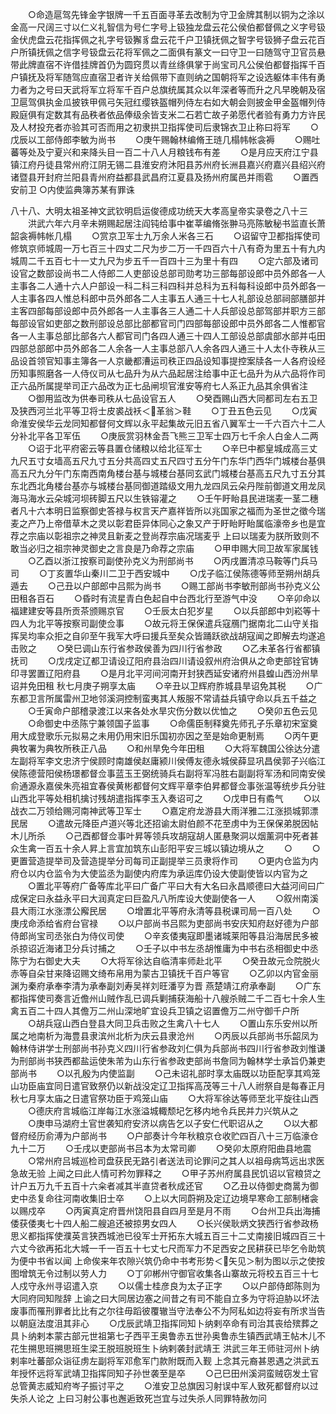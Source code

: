 <!-- { "loadSidebar": true } -->
　　○命造扈驾先锋金字银牌一千五百面寻革去改制为守卫金牌其制以铜为之涂以金高一尺阔三寸以仁义礼智信为号仁字号上钑独龙盘云花公侯伯都督佩之义字号钑金伏虎盘云花指挥佩之礼字号钑獬豸盘云花千户卫镇抚佩之智字号钑狮子盘云花百户所镇抚佩之信字号钑盘云花将军佩之二面俱有篆文一曰守卫一曰随驾守卫官员悬带此牌直宿不许借挂牌首仍为圆窍贯以青丝绦俱掌于尚宝司凡公侯伯都督指挥千百户镇抚及将军随驾应直宿卫者许关给佩带下直则纳之国朝将军之设选躯体丰伟有勇力者为之号曰天武将军立将军千百户总旗统属其众以年深者等而升之凡早晚朝及宿卫扈驾俱执金瓜披铁甲佩弓矢冠红缨铁盔帽列侍左右如大朝会则披金甲金盔帽列侍殿庭俱有定数其有品秩者依品俸级余皆支米二石若亡故子弟愿代者验有勇力方许民及人材投充者亦验其可否而用之初隶拱卫指挥使司后隶锦衣卫止称曰将军
　　○戊辰以工部侍郎李敏为尚书
　　○庚午赐翰林编脩王琏几榻帏帐衾褥
　　○赐吐蕃等处及宁夏兴和来降头目一百二十八人月粮钱布有差
　　○是月应天府江宁县镇江府丹徒县常州府江阴无锡二县淮安府沐阳县苏州府长洲县嘉兴府嘉兴县绍兴府诸暨县开封府兰阳县青州府益都县武昌府江夏县及扬州府属邑并雨雹
　　○置西安前卫
○内使监典簿苏某有罪诛


八十八、大明太祖圣神文武钦明启运俊德成功统天大孝高皇帝实录卷之八十三
　　洪武六年六月辛未朔赐起居注阎钝给事中崔莘编脩张翀马亮陈敏秘书监直长萧韶衾褥帏帐几榻
　　○赏京卫军士九万余人米各三石
　　○诏留守卫都指挥使司修筑京师城周一万七百三十四丈二尺为步二万一千四百六十八有奇为里五十有九内城周二千五百七十一丈九尺为步五千一百四十三为里十有四
　　○定六部及诸司设官之数部设尚书二人侍郎二人吏部设总部司勋考功三部每部设郎中员外郎各一人主事各二人通十六人户部设一科二科三科四科并总科为五科每科设郎中员外郎各一人主事各四人惟总科郎中员外郎各二人主事五人通三十七人礼部设总部祠部膳部并主客四部每部设郎中员外郎各一人主事各三人通二十人兵部设总部驾部并职方三部每部设官如吏部之数刑部设总部比部都官司门四部每部设郎中员外郎各二人惟都官各一人主事总部比部各六人都官司门各四人通三十四人工部设总部虞部水部并屯田四部总部郎中员外郎各二人余各一人主事总部八人余各四人通三十人太仆寺秩从三品设首领官知事主簿各一人京畿都漕运司秩正四品设知事提控案牍各一人各府设经历知事照磨各一人侍仪司从七品升为从六品起居注给事中正七品升为从六品将作司正六品所属提举司正六品改为正七品闸坝官淮安等府七人系正九品其余俱省注
　　○御用监改为供奉司秩从七品设官五人
　　○癸酉赐山西大同都司左右五卫及狭西河兰北平等卫将士皮裘战袄＜革翁＞鞋
　　○丁丑五色云见
　　○戊寅命淮安侯华云龙同知都督何文辉以永平起集故元旧五省八翼军士一千六百六十二人分补北平各卫军伍
　　○庚辰赏羽林金吾飞熊三卫军士四万七千余人白金人二两
　　○诏于北平府密云等县置仓储粮以给北征军士
　　○辛巳中都皇城成高三丈九尺五寸女墙高五尺九寸五分共高四丈五尺四寸五分午门东华门西华门城楼台基俱高五尺九分午门东南西南角楼台基与城楼台基同玄武门城楼台基高五尺九寸五分其东北西北角楼台基亦与城楼台基同御道踏级文用九龙四凤云朵丹陛前御道文用龙凤海马海水云朵城河坝砖脚五尺以生铁镕灌之
　　○壬午盱眙县民进瑞麦一茎二穗者凡十六本明日监察御史答禄与权言天产嘉祥皆所以兆国家之福而为圣世之徵今瑞麦之产乃上帝借草木之灵以彰君臣异体同心之象又产于盱眙盱眙属临濠帝乡也是宜荐之宗庙以彰祖宗之神灵且新麦之登尚荐宗庙况瑞麦乎  上曰以瑞麦为朕所致则不敢当必归之祖宗神灵御史之言良是乃命荐之宗庙
　　○甲申赐大同卫故军家属钱
　　○乙酉以浙江按察司副使孙克义为刑部尚书
　　○丙戌置清凉马鞍等门兵马司
　　○丁亥置华山秦川二卫于西安城中
　　○戊子临江侯陈德等师至朔州胡兵遁去
　　○己丑以户部郎中吕熙为尚书
　　○赐工部尚书李敏刑部尚书孙克义公田租各百石
　　○昏时有流星青白色起自中台西北行至游气中没
　　○辛卯命以福建建安等县所贡茶颁赐京官
　　○壬辰太白犯岁星
　　○以兵部郎中刘崧等十四人为北平等按察司副使佥事
　　○故元将王保保遣兵寇鴈门据南北二山守关指挥吴均率众拒之自卯至午我军大呼曰援兵至矣众皆踊跃欲战胡寇闻之即解去均遂追击败之
　　○癸巳调山东行省参政侯善为四川行省参政
　　○乙未革各行省都镇抚司
　　○戊戌定辽都卫请设辽阳府县治四川请设叙州府治俱从之命吏部铨官铸印寻罢置辽阳府县
　　○是月北平河间河南开封狭西延安诸府州县蝗山西汾州旱诏并免田租  秋七月庚子朔享太庙
　　○辛丑以卫辉府胙城县旱诏免其税
　　○广东都卫言所属雷州卫地邻溪洞控制蛮夷其人叛服不常请益兵镇守命以兵五千益之
　　○壬寅命户部稽录渡江以来各处水旱灾伤分数以优恤之
　　○癸卯五色云见
　　○命御史中丞陈宁兼领国子监事
　　○命儒臣制释奠先师孔子乐章初宋室奠用大成登歌乐元拟易之未用仍用宋旧乐国初亦因之至是始命更制焉
　　○丙午更典牧署为典牧所秩正八品
　　○和州旱免今年田租
　　○大将军魏国公徐达分遣左副将军李文忠济宁侯顾时南雄侯赵庸颍川侯傅友德永城侯薛显巩昌侯郭子兴临江侯陈德营阳侯杨璟都督佥事蓝玉王弼统骑兵右副将军冯胜右副副将军汤和同南安侯俞通源永嘉侯朱亮祖宜春侯黄彬都督何文辉平章李伯昇都督佥事张温等统步兵分驻山西北平等处相机擒讨残胡遣指挥李玉入奏诏可之
　　○戊申日有矞气
　　○以战衣二万领给赐河南神武等卫军士
　　○嘉定府龙游县大雨洋雅二江涨损城郭漂民居
　　○遣故元降臣卢道兴等北还招谕太尉伯颜不花至虏中为王保保弟脱因帖木儿所杀
　　○己酉都督佥事叶昇等领兵攻胡寇胡人匿悬聚洞以烟薰洞中死者甚众生禽一百五十余人昇上言宜加筑东山彭阳平安三城以镇边境从之
　　○
　　○更置营造提举司及营造提举分司每司正副提举三员隶将作司
　　○更内仓监为内府仓以内仓监令为大使监丞为副使内府库为承运库仍设大使副使皆以内官为之
　　○置北平等府广备等库北平曰广备广平曰大有大名曰永昌顺德曰大益河间曰广成保定曰永益永平曰大润真定曰巨盈凡八所库设大使副使各一人
　　○叙州南溪县大雨江水涨漂公廨民居
　　○增置北平等府永清等县税课司局一百八处
　　○庚戌命添给省府台官禄
　　○以户部尚书吕熙为吏部尚书安庆知府赵好德为户部侍郎尚宝司丞张白为侍仪司使
　　○辛亥倭夷寇即墨诸城莱阳等县沿海居民多被杀掠诏近海诸卫分兵讨捕之
　　○壬子以中书左丞胡惟庸为中书右丞相御史中丞陈宁为右御史大夫
　　○大将军徐达自临清率师赴北平
　　○癸丑故元佥院脱火赤等自朵甘来降诏赐文绮布帛用为蒙古卫镇抚千百户等官
　　○乙卯以内官金丽渊为秦府承奉李清为承奉副刘寿吴祥刘旺潘亨为晋  燕楚靖江府承奉副
　　○广东都指挥使司奏言近儋州山贼作乱已调兵剿捕获海船十八艘杀贼二千二百七十余人生禽五百二十四人其儋万二州山深地旷宜设兵卫镇之诏置儋万二州守御千户所
　　○胡兵寇山西白登县大同卫兵击败之生禽八十七人
　　○置山东乐安州以所属之地南析为海豊县隶滨州北析为庆云县隶沧州
　　○丙辰以兵部尚书乐韶凤为翰林侍讲学士刑部尚书孙克义四川行省参政刘仁俱为兵部尚书四川行省参政刘惟谦为刑部尚书狭西都盐运使朱芾为山东行省参政吏部尚书詹同为翰林学士承旨仍兼吏部尚书
　　○以孔殷为内使监副
　　○己未诏礼部时享太庙既以功臣配享其鸡笼山功臣庙宜同日遣官致祭仍以新战没定辽卫指挥高茂等三十八人祔祭自是每春正月秋七月享太庙之日遣官祭功臣于鸡笼山庙
　　○大将军徐达等师至北平旋往山西
　　○德庆府言城临江岸每江水涨溢城輙颓圮乞移内地令兵民并力兴筑从之
　　○庚申马湖府土官世袭知府安济以病告乞以子安仁代职诏从之
　　○以大都督府经历俞溥为户部尚书
　　○户部奏计今年秋粮京仓收贮四百八十三万临濠仓九十二万
　　○壬戌以吏部尚书吕本为太常司卿
　　○癸卯太原府阳曲县地震
　　○常州府吕城巡检司盘获民无路引者送法司论罪问之其人以祖母病笃远出求医急故无验  上闻之曰此人情可矜勿罪释之
　　○甲子苏州府属县民饥诏以官粮贷之计户五万九千五百十六籴者减其半直贷者秋成还官
　　○乙丑以侍御史商暠为御史中丞复命往河南收集旧士卒
　　○上以大同蔚朔及定辽边境早寒命工部制楮衾以赐戍卒
　　○丙寅真定府晋州饶阳县自四月至是月不雨
　　○台州卫兵出海捕倭获倭夷七十四人船二艘追还被掠男女四人
　　○长兴侯耿炳文狭西行省参政杨思义都指挥使濮英言狭西城池已役军士开拓东大城五百三十二丈南接旧城四百三十六丈今欲再拓北大城一千一百五十七丈七尺而军力不足西安之民耕获已毕乞令助筑为便中书省以闻  上命俟来年农隙兴筑仍命中书考形势＜矢见＞制为图以示之使按图增筑无令过制以劳人力
　　○丁卯郴州守御官收集各山寨故元将校五百三十七人戍守永州寻诏遣入京
　　○以儒士桂彦良为太子正字
　　○以户部侍郎陈则为大同府同知陛辞  上谕之曰大同居边塞之间昔之有司不能自立多为守将迫胁以坏法废事而罹刑罪者比比有之尔往毋蹈彼覆辙当守法奉公不为阿私如边将妄有所求当告以朝庭法度沮其非心
　　○戊辰武靖卫指挥同知卜纳剌卒命有司治其丧给殡葬之具卜纳剌本蒙古部元世祖第七子西平王奥鲁赤五世孙奥鲁赤生镇西武靖王帖木儿不花生搠思班搠思班生梁王脱班脱班生卜纳剌袭封武靖王  洪武三年王师驻河州卜纳剌率吐蕃部众诣征虏左副将军邓愈军门款附既而入觐  上念其元裔甚恩遇之洪武五年授怀远将军武靖卫指挥同知子孙世袭至是卒
　　○己巳田州溪洞蛮贼窃发土官总管黄志威知府岑子振讨平之
　　○淮安卫总旗因习射误中军人致死都督府以过失杀人论之  上曰习射公事也邂逅致死岂宜与过失杀人同罪特赦勿问

